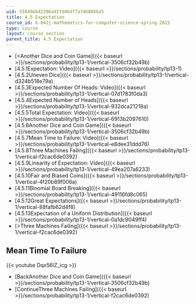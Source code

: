 ```yaml
---
uid: 55648eb42206ad2fd86df7a74b886ba5
title: 4.5 Expectation
course_id: 6-042j-mathematics-for-computer-science-spring-2015
type: course
layout: course_section
parent_title: 4.5 Expectation
---
```


*   [<Another Dice and Coin Game]({{< baseurl >}}/sections/probability/tp13-1/vertical-3506cf32b49b)
*   [4.5.1Expectation: Video]({{< baseurl >}}/sections/probability/tp13-1)
*   [4.5.2Uneven Dice]({{< baseurl >}}/sections/probability/tp13-1/vertical-d324b518e79a)
*   [4.5.3Expected Number Of Heads: Video]({{< baseurl >}}/sections/probability/tp13-1/vertical-07d1783f0da3)
*   [4.5.4Expected Number of Heads]({{< baseurl >}}/sections/probability/tp13-1/vertical-932dca21218a)
*   [4.5.5Total Expectation: Video]({{< baseurl >}}/sections/probability/tp13-1/vertical-6913b2097610)
*   [4.5.6Another Dice and Coin Game]({{< baseurl >}}/sections/probability/tp13-1/vertical-3506cf32b49b)
*   [4.5.7Mean Time to Failure: Video]({{< baseurl >}}/sections/probability/tp13-1/vertical-e8dee31ddd76)
*   [4.5.8Three Machines Failing]({{< baseurl >}}/sections/probability/tp13-1/vertical-f2cac6de0392)
*   [4.5.9Linearity of Expectation: Video]({{< baseurl >}}/sections/probability/tp13-1/vertical-49ea207a6233)
*   [4.5.10Fair and Biased Coins]({{< baseurl >}}/sections/probability/tp13-1/vertical-4f20b89f006a)
*   [4.5.11Binomial Board Breaking]({{< baseurl >}}/sections/probability/tp13-1/vertical-49116fd8c065)
*   [4.5.12Great Expectations]({{< baseurl >}}/sections/probability/tp13-1/vertical-88fafb62d4f8)
*   [4.5.13Expectation of a Uniform Distribution]({{< baseurl >}}/sections/probability/tp13-1/vertical-0a1dc9049ff4)
*   [\>Three Machines Failing]({{< baseurl >}}/sections/probability/tp13-1/vertical-f2cac6de0392)

Mean Time To Failure
--------------------

{{< youtube Dqx56lZ_icg >}}

*   [BackAnother Dice and Coin Game]({{< baseurl >}}/sections/probability/tp13-1/vertical-3506cf32b49b)
*   [ContinueThree Machines Failing]({{< baseurl >}}/sections/probability/tp13-1/vertical-f2cac6de0392)